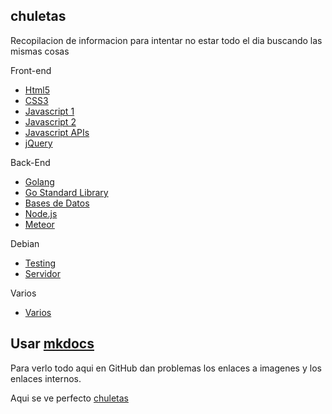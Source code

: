## chuletas
Recopilacion de informacion para intentar no estar todo el dia buscando las mismas cosas

Front-end  
* [Html5](https://github.com/brusbilis/chuletas/blob/master/docs/content/frontend/html5.md)  
* [CSS3](https://github.com/brusbilis/chuletas/blob/master/docs/content/frontend/css3.md)  
* [Javascript 1](https://github.com/brusbilis/chuletas/blob/master/docs/content/frontend/js1.md)  
* [Javascript 2](https://github.com/brusbilis/chuletas/blob/master/docs/content/frontend/js2.md)  
* [Javascript APIs](https://github.com/brusbilis/chuletas/blob/master/docs/content/frontend/apis.md)
* [jQuery](https://github.com/brusbilis/chuletas/blob/master/docs/content/frontend/jquery.md)  

Back-End  
* [Golang](https://github.com/brusbilis/chuletas/blob/master/docs/content/backend/golang.md)
* [Go Standard Library](https://github.com/brusbilis/chuletas/blob/master/docs/content/backend/goStdLib.md)
* [Bases de Datos](https://github.com/brusbilis/chuletas/blob/master/docs/content/backend/bbdd.md)  
* [Node.js](https://github.com/brusbilis/chuletas/blob/master/docs/content/backend/nodejs.md)  
* [Meteor](https://github.com/brusbilis/chuletas/blob/master/docs/content/backend/meteor.md)    

Debian  
* [Testing](https://github.com/brusbilis/chuletas/blob/master/docs/content/debian/testing.md)  
* [Servidor](https://github.com/brusbilis/chuletas/blob/master/docs/content/debian/servidor.md)  

Varios  
* [Varios](https://github.com/brusbilis/chuletas/blob/master/docs/content/varios/varios1.md)  



## Usar [mkdocs](http://www.mkdocs.org/)

Para verlo todo aqui en GitHub dan problemas los enlaces a imagenes y los
enlaces internos.

Aqui se ve perfecto [chuletas](http://brusbilis.com/chuletas)
